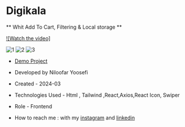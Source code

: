 # Digikala

** Whit Add To Cart, Filtering & Local storage **

[![Watch the video]](https://github.com/user-attachments/assets/69097131-1e0e-4adf-8b49-332c832fb2b0)


![1](https://github.com/user-attachments/assets/e6cdb82c-e512-494e-8524-175a9b7c47bc)
![2](https://github.com/user-attachments/assets/1c108e9f-f182-46c4-b118-9d9d08a3f7ef)
![3](https://github.com/user-attachments/assets/c871ac2f-16a9-4779-a850-3dd418898e4b)

- [Demo Project](https://digi-kala-zeta.vercel.app/)

- Developed by Niloofar Yoosefi

- Created - 2024-03

- Technologies Used - Html , Tailwind ,React,Axios,React Icon, Swiper


- Role - Frontend

- How to reach me : with my [instagram](https://github.com/niloufar-yousefi) and [linkedin](https://www.linkedin.com/in/niloofar-yoosefikhorram-242742143/)
